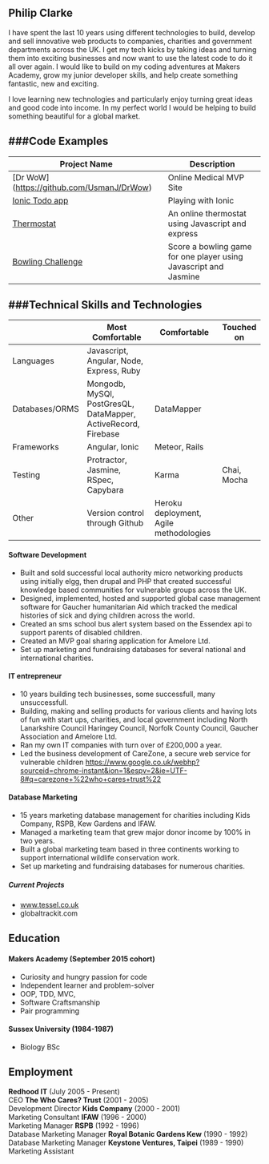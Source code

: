 ## Philip Clarke

I have spent the last 10 years using different technologies to build, develop and sell innovative web products to companies, charities and government departments across the UK. I get my tech kicks by taking ideas and turning them into exciting businesses and now want to use the latest code to do it all over again.  I would like to build on my coding adventures at Makers Academy, grow my junior developer skills, and help create something fantastic, new and exciting.

I love learning new technologies and particularly enjoy turning great ideas and good code into income.  In my perfect world I would be helping to build something beautiful for a global market.

###Code Examples
-------------
|Project Name | Description |
|-------------|-------------|
|[Dr WoW] (https://github.com/UsmanJ/DrWow)|Online Medical MVP Site|
|[Ionic Todo app](https://github.com/phillipclarke29/ionicapp)|Playing with Ionic|
|[Thermostat](https://github.com/phillipclarke29/thermostat)|An online thermostat using Javascript and express|
|[Bowling Challenge](https://github.com/phillipclarke29/bowling-challenge)|Score a bowling game for one player using Javascript and Jasmine|

###Technical Skills and Technologies
---------------------------------
| |Most Comfortable|Comfortable|Touched on|
|---------|----------------|-------------------|------------------------------|
|Languages|Javascript, Angular, Node, Express, Ruby
|Databases/ORMS|Mongodb, MySQl, PostGresQL, DataMapper, ActiveRecord, Firebase| DataMapper                |
|Frameworks|Angular, Ionic |Meteor, Rails|                    |
|Testing|Protractor, Jasmine, RSpec, Capybara|Karma| Chai, Mocha|
|Other|Version control through Github|Heroku deployment, Agile methodologies| |


#### Software Development

- Built and sold successful local authority micro networking products using initially elgg, then drupal and PHP that created successful knowledge based communities for vulnerable groups across the UK.
- Designed, implemented, hosted and supported global case management software for Gaucher humanitarian Aid which tracked the medical histories of sick and dying children across the world.
- Created an sms school bus alert system based on the Essendex api to support parents of disabled children.
- Created an MVP goal sharing application for Amelore Ltd.
- Set up marketing and fundraising databases for several national and international charities.


#### IT entrepreneur

- 10 years building tech businesses, some successfull, many unsuccessfull.
- Building, making and selling products for various clients and having lots of fun with start ups, charities, and local government including North Lanarkshire Council Haringey Council, Norfolk County Council, Gaucher Association and Amelore Ltd.
- Ran my own IT companies with turn over of £200,000 a year.
- Led the business development of CareZone, a secure web service for vulnerable children https://www.google.co.uk/webhp?sourceid=chrome-instant&ion=1&espv=2&ie=UTF-8#q=carezone+%22who+cares+trust%22

#### Database Marketing

- 15 years marketing database management for charities including Kids Company, RSPB, Kew Gardens and IFAW.
- Managed a marketing team that grew major donor income by 100% in two years.
- Built a global marketing team based in three continents working to support international wildlife conservation work.
- Set up marketing and fundraising databases for numerous charities.

##### Current Projects

- www.tessel.co.uk
- globaltrackit.com


## Education

#### Makers Academy (September 2015 cohort)

- Curiosity and hungry passion for code
- Independent learner and problem-solver
- OOP, TDD, MVC,
- Software Craftsmanship
- Pair programming

#### Sussex University (1984-1987)

- Biology BSc

## Employment

**Redhood IT** (July 2005 - Present)    
CEO
**The Who Cares? Trust** (2001 - 2005)   
Development Director
**Kids Company** (2000 - 2001)   
Marketing Consultant
**IFAW** (1996 - 2000)   
Marketing Manager
**RSPB** (1992 - 1996)   
Database Marketing Manager
**Royal Botanic Gardens Kew** (1990 - 1992)   
Database Marketing Manager
**Keystone Ventures, Taipei** (1989 - 1990)   
Marketing Assistant
